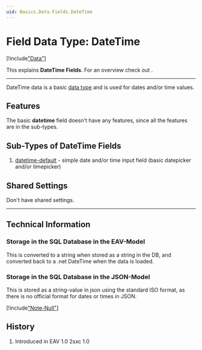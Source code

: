 ```yaml
---
uid: Basics.Data.Fields.DateTime
---
```


# Field Data Type: DateTime

[!include["Data"](../_shared-content-types.md)]

This explains **DateTime Fields**. For an overview check out [](xref:Basics.Data.Index).

---


DateTime data is a basic [data type](xref:Basics.Data.Fields.Index) and is used for dates and/or time values.  

## Features 

The basic **datetime** field doesn't have any features, since all the features are in the sub-types. 

## Sub-Types of DateTime Fields

1. [datetime-default](xref:Basics.Data.Fields.DateTime-Default) - simple date and/or time input field (basic datepicker and/or timepicker)

## Shared Settings

Don't have shared settings.

---

## Technical Information

### Storage in the SQL Database in the EAV-Model

This is converted to a string when stored as a string in the DB, and converted back to a .net DateTime when the data is loaded. 

### Storage in the SQL Database in the JSON-Model

This is stored as a string-value in json using the standard ISO format, as there is no official format for dates or times in JSON.

[!include["Note-Null"](./notes-null.md)]


## History

1. Introduced in EAV 1.0 2sxc 1.0